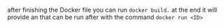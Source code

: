 after finishing the Docker file you can run `docker build.` 
at the end it will provide an <ID>
that <ID> can be run after with the command
`docker run <ID>`